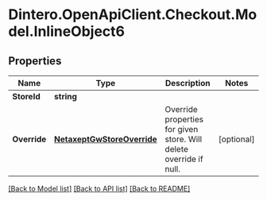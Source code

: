 # Dintero.OpenApiClient.Checkout.Model.InlineObject6

## Properties

Name | Type | Description | Notes
------------ | ------------- | ------------- | -------------
**StoreId** | **string** |  | 
**Override** | [**NetaxeptGwStoreOverride**](NetaxeptGwStoreOverride.md) | Override properties for given store. Will delete override if null. | [optional] 

[[Back to Model list]](../README.md#documentation-for-models) [[Back to API list]](../README.md#documentation-for-api-endpoints) [[Back to README]](../README.md)

